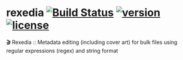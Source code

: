 # rexedia [![Build Status](https://travis-ci.com/Ktt-Development/rexedia.svg?branch=master)](https://travis-ci.com/Ktt-Development/rexedia) [![version](https://img.shields.io/github/v/release/Ktt-Development/rexedial&include_prereleases)](https://github.com/Ktt-Development/rexedial/releases) [![license](https://img.shields.io/github/license/Ktt-Development/rexedial)](https://github.com/Ktt-Development/rexedia/blob/master/LICENSE)

🎬 Rexedia :: Metadata editing (including cover art) for bulk files using regular expressions (regex) and string format